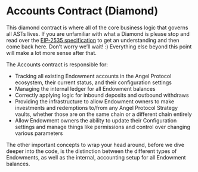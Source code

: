 # Accounts Contract (Diamond)
This diamond contract is where all of the core business logic that governs all ASTs lives. If you are unfamiliar with what a Diamond is please stop and read over the <a href="https://eips.ethereum.org/EIPS/eip-2535" target="_blank">EIP-2535 specification</a> to get an understanding and then come back here. Don’t worry we’ll wait! :) Everything else beyond this point will make a lot more sense after that.

The Accounts contract is responsible for:
- Tracking all existing Endowment accounts in the Angel Protocol ecosystem, their current status, and their configuration settings
- Managing the internal ledger for all Endowment balances
- Correctly applying logic for inbound deposits and outbound withdraws
- Providing the infrastructure to allow Endowment owners to make investments and redemptions to/from any Angel Protocol Strategy vaults, whether those are on the same chain or a different chain entirely
- Allow Endowment owners the ability to update their Configuration settings and manage things like permissions and control over changing various parameters

The other important concepts to wrap your head around, before we dive deeper into the code, is the distinction between the different types of Endowments, as well as the internal, accounting setup for all Endowment balances. 
